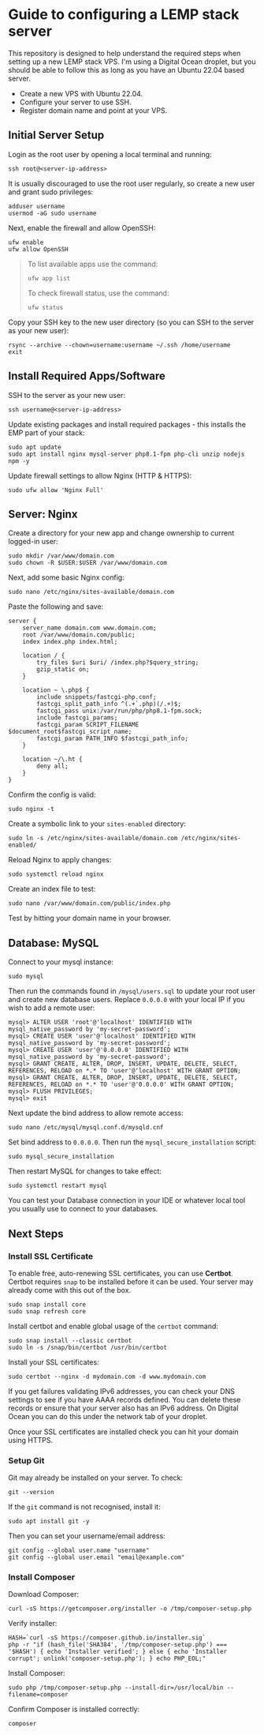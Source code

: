 # Guide to configuring a LEMP stack server

This repository is designed to help understand the required steps when setting up
a new LEMP stack VPS. I'm using a Digital Ocean droplet, but you should be able to
follow this as long as you have an Ubuntu 22.04 based server.

- Create a new VPS with Ubuntu 22.04.
- Configure your server to use SSH.
- Register domain name and point at your VPS.

## Initial Server Setup

Login as the root user by opening a local terminal and running:

```shell
ssh root@<server-ip-address>
```

It is usually discouraged to use the root user regularly, so create a new user
and grant sudo privileges:

```shell
adduser username 
usermod -aG sudo username
```

Next, enable the firewall and allow OpenSSH:

```shell
ufw enable
ufw allow OpenSSH
```

> To list available apps use the command:
> ```shell
> ufw app list
> ```
>
> To check firewall status, use the command:
> ```shell
> ufw status
> ```

Copy your SSH key to the new user directory (so you can SSH to the server as
your new user):

```shell
rsync --archive --chown=username:username ~/.ssh /home/username
exit
```

## Install Required Apps/Software

SSH to the server as your new user:

```shell
ssh username@<server-ip-address>
```

Update existing packages and install required packages - this installs the EMP part
of your stack:

```shell
sudo apt update
sudo apt install nginx mysql-server php8.1-fpm php-cli unzip nodejs npm -y
```

Update firewall settings to allow Nginx (HTTP & HTTPS):

```shell
sudo ufw allow 'Nginx Full'
```

## Server: Nginx

Create a directory for your new app and change ownership to current logged-in
user:

```shell
sudo mkdir /var/www/domain.com
sudo chown -R $USER:$USER /var/www/domain.com
```

Next, add some basic Nginx config:

```shell
sudo nano /etc/nginx/sites-available/domain.com
```

Paste the following and save:

```nginx configuration
server {
    server_name domain.com www.domain.com;
    root /var/www/domain.com/public;
    index index.php index.html;

    location / {
        try_files $uri $uri/ /index.php?$query_string;
        gzip_static on;
    }

    location ~ \.php$ {
        include snippets/fastcgi-php.conf;
        fastcgi_split_path_info ^(.+`.php)(/.+)$;
        fastcgi_pass unix:/var/run/php/php8.1-fpm.sock;
        include fastcgi_params;
        fastcgi_param SCRIPT_FILENAME $document_root$fastcgi_script_name;
        fastcgi_param PATH_INFO $fastcgi_path_info;
    }

    location ~/\.ht {
        deny all;
    }
}
```

Confirm the config is valid:

```
sudo nginx -t
```

Create a symbolic link to your `sites-enabled` directory:

```shell
sudo ln -s /etc/nginx/sites-available/domain.com /etc/nginx/sites-enabled/
```

Reload Nginx to apply changes:

```shell
sudo systemctl reload nginx
```

Create an index file to test:

```shell
sudo nano /var/www/domain.com/public/index.php
```

Test by hitting your domain name in your browser.

## Database: MySQL

Connect to your mysql instance:

```shell
sudo mysql
```

Then run the commands found in `/mysql/users.sql` to update your root user and create
new database users. Replace `0.0.0.0` with your local IP if you wish to add a remote user:

```shell
mysql> ALTER USER 'root'@'localhost' IDENTIFIED WITH mysql_native_password by 'my-secret-password';
mysql> CREATE USER 'user'@'localhost' IDENTIFIED WITH mysql_native_password by 'my-secret-password';
mysql> CREATE USER 'user'@'0.0.0.0' IDENTIFIED WITH mysql_native_password by 'my-secret-password';
mysql> GRANT CREATE, ALTER, DROP, INSERT, UPDATE, DELETE, SELECT, REFERENCES, RELOAD on *.* TO 'user'@'localhost' WITH GRANT OPTION;
mysql> GRANT CREATE, ALTER, DROP, INSERT, UPDATE, DELETE, SELECT, REFERENCES, RELOAD on *.* TO 'user'@'0.0.0.0' WITH GRANT OPTION;
mysql> FLUSH PRIVILEGES;
mysql> exit
```

Next update the bind address to allow remote access:

```shell
sudo nano /etc/mysql/mysql.conf.d/mysqld.cnf
```

Set bind address to `0.0.0.0`. Then run the `mysql_secure_installation` script:

```shell
sudo mysql_secure_installation
```

Then restart MySQL for changes to take effect:

```shell
sudo systemctl restart mysql
```

You can test your Database connection in your IDE or whatever local tool you usually use
to connect to your databases.

## Next Steps

### Install SSL Certificate

To enable free, auto-renewing SSL certificates, you can use **Certbot**. Certbot requires
`snap` to be installed before it can be used. Your server may already come with this out
of the box.

```
sudo snap install core
sudo snap refresh core
```

Install certbot and enable global usage of the `certbot` command:

```
sudo snap install --classic certbot
sudo ln -s /snap/bin/certbot /usr/bin/certbot
```

Install your SSL certificates:

```
sudo certbot --nginx -d mydomain.com -d www.mydomain.com
```

If you get failures validating IPv6 addresses, you can check your DNS settings
to see if you have AAAA records defined. You can delete these records or ensure
that your server also has an IPv6 address. On Digital Ocean you can do this under
the network tab of your droplet.

Once your SSL certificates are installed check you can hit your domain using HTTPS.

### Setup Git

Git may already be installed on your server. To check:

```shell
git --version
```

If the `git` command is not recognised, install it:

```shell
sudo apt install git -y
```

Then you can set your username/email address:

```shell
git config --global user.name "username"
git config --global user.email "email@example.com"
```

### Install Composer

Download Composer:

```shell
curl -sS https://getcomposer.org/installer -o /tmp/composer-setup.php
```

Verify installer:

```shell
HASH=`curl -sS https://composer.github.io/installer.sig`
php -r "if (hash_file('SHA384', '/tmp/composer-setup.php') === '$HASH') { echo 'Installer verified'; } else { echo 'Installer corrupt'; unlink('composer-setup.php'); } echo PHP_EOL;"
```

Install Composer:

```shell
sudo php /tmp/composer-setup.php --install-dir=/usr/local/bin --filename=composer
```

Confirm Composer is installed correctly:

```shell
composer
```